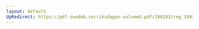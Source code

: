```yaml
---
layout: default
UpRedirect: https://pdf.swedeb.se/riksdagen-volumeG-pdf/199293/reg_199293/reg_199293_0270.pdf
---
```


